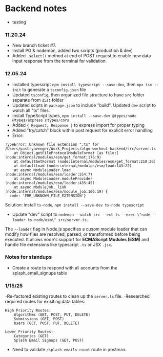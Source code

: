# Backend notes

- testing

### 11.20.24
- New branch ticket #7. 
- Install PG & nodemon, added two scripts (production & dev)
- Added `.select()` method at end of POST request to enable new data input response from the terminal for validation.

### 12.05.24
- Installed typescript `npm install typescript --save-dev`, then `npx tsx --init` to generate a `tsconfig.json` file
- Updated `tsconfig`, then organized file structure to have `src` folder separate from `dist` folder
- Updated scipts in `package.json` to include "build". Updated `dev` script to watch all "ts" files.
- Install TypeScript types, `npm install --save-dev @types/node @types/express @types/cors`
- Added `{ Request, Response }` to express import for proper typing
- Added "try/catch" block within post request for explicit error handling
- Error: 
```
TypeError: Unknown file extension ".ts" for /Users/pastryavenger/Work_Projects/algo-workout-backend/src/server.ts
    at Object.getFileProtocolModuleFormat [as file:] (node:internal/modules/esm/get_format:176:9)
    at defaultGetFormat (node:internal/modules/esm/get_format:219:36)
    at defaultLoad (node:internal/modules/esm/load:143:22)
    at async ModuleLoader.load (node:internal/modules/esm/loader:554:7)
    at async ModuleLoader.moduleProvider (node:internal/modules/esm/loader:435:45)
    at async ModuleJob._link (node:internal/modules/esm/module_job:106:19) {
  code: 'ERR_UNKNOWN_FILE_EXTENSION'}
  ```
  Solution: install `ts-node`, `npm install --save-dev ts-node typescript` 
- Update "dev" script to `nodemon --watch src --ext ts --exec \"node --loader ts-node/esm\" src/server.ts`.

The `--loader` flag in Node.js specifies a cusom module loader that can modify how files are resolved, parsed, or transformed before being executed. It allows node's support for **ECMAScript Modules (ESM)** and handle file extensions like typescript `.ts` or JSX `.jsx`.


### Notes for standups
- Create a route to respond with all accounts from the splash_email_signups table

### 1/15/25
-Re-factored existing routes to clean up the `server.ts` file. 
-Researched required routes for exisiting data tables:
```
High Priority Routes:
    Algorithms (GET, POST, PUT, DELETE)
    Submissions (GET, POST)
    Users (GET, POST, PUT, DELETE)

Lower Priority Routes:
    Categories (GET)
    Splash Email Signups (GET, POST)
```

- Need to validate `/splash-emails-count` route in postman.